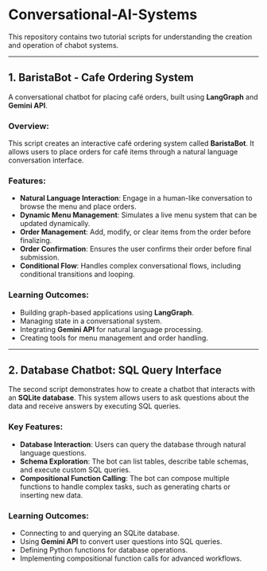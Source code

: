 # Conversational-AI-Systems
This repository contains two tutorial scripts for understanding the creation and operation of chabot  systems.

---

## 1. BaristaBot - Cafe Ordering System

A conversational chatbot for placing café orders, built using **LangGraph** and **Gemini API**.

### Overview:
This script creates an interactive café ordering system called **BaristaBot**. It allows users to place orders for café items through a natural language conversation interface.

### Features:
- **Natural Language Interaction**: Engage in a human-like conversation to browse the menu and place orders.
- **Dynamic Menu Management**: Simulates a live menu system that can be updated dynamically.
- **Order Management**: Add, modify, or clear items from the order before finalizing.
- **Order Confirmation**: Ensures the user confirms their order before final submission.
- **Conditional Flow**: Handles complex conversational flows, including conditional transitions and looping.

### Learning Outcomes:
- Building graph-based applications using **LangGraph**.
- Managing state in a conversational system.
- Integrating **Gemini API** for natural language processing.
- Creating tools for menu management and order handling.

---

## 2. Database Chatbot: SQL Query Interface

The second script demonstrates how to create a chatbot that interacts with an **SQLite database**. This system allows users to ask questions about the data and receive answers by executing SQL queries.

### Key Features:
- **Database Interaction**: Users can query the database through natural language questions.
- **Schema Exploration**: The bot can list tables, describe table schemas, and execute custom SQL queries.
- **Compositional Function Calling**: The bot can compose multiple functions to handle complex tasks, such as generating charts or inserting new data.

### Learning Outcomes:
- Connecting to and querying an SQLite database.
- Using **Gemini API** to convert user questions into SQL queries.
- Defining Python functions for database operations.
- Implementing compositional function calls for advanced workflows.
